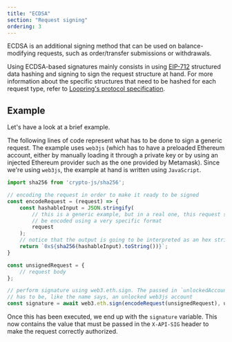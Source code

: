 ```yaml
---
title: "ECDSA"
section: "Request signing"
ordering: 3
---
```


ECDSA is an additional signing method that can be used on balance-modifying requests, such as order/transfer submissions or withdrawals.

Using ECDSA-based signatures mainly consists in using [EIP-712](https://eips.ethereum.org/EIPS/eip-712) structured data hashing and signing to sign the request structure at hand.
For more information about the specific structures that need to be hashed for each request type, refer to [Loopring's protocol
specification](https://github.com/Loopring/protocols/blob/master/packages/loopring_v3/DESIGN.md).

## Example

Let's have a look at a brief example.

The following lines of code represent what has to be done to sign a generic request. The example uses `web3js` (which has to have a preloaded Ethereum account, either by manually loading it through a private key or by using an injected Ethereum provider such as the one provided by Metamask). Since we're using `web3js`, the example at hand is written using `JavaScript`.

```js
import sha256 from 'crypto-js/sha256';

// encoding the request in order to make it ready to be signed
const encodeRequest = (request) => {
    const hashableInput = JSON.stringify(
        // this is a generic example, but in a real one, this request should
        // be encoded using a very specific format
        request
    );
    // notice that the output is going to be interpreted as an hex string
    return `0x${sha256(hashableInput).toString())}`;
}

const unsignedRequest = {
    // request body
};

// perform signature using web3.eth.sign. The passed in `unlockedAccountAddress`
// has to be, like the name says, an unlocked web3js account
const signature = await web3.eth.sign(encodeRequest(unsignedRequest), unlockedAccountAddress);
```

Once this has been executed, we end up with the `signature` variable. This now contains the value that must be passed in the `X-API-SIG` header to make the request correctly authorized.
